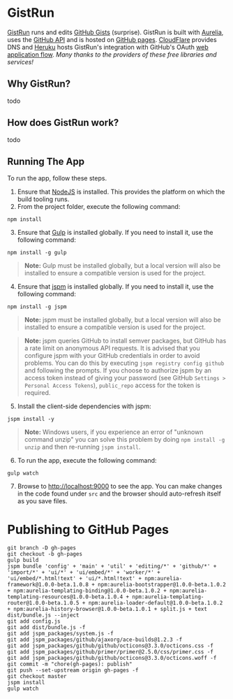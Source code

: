 # GistRun

[GistRun](https://gist.run) runs and edits [GitHub Gists](https://gist.github.com/) (surprise). GistRun is built with [Aurelia](http://aurelia.io), uses the [GitHub API](https://developer.github.com/v3/) and is hosted on [GitHub pages](https://pages.github.com/). [CloudFlare](https://www.cloudflare.com/) provides DNS and [Heruku](https://www.heroku.com/) hosts GistRun's integration with GitHub's OAuth [web application flow](https://developer.github.com/v3/oauth/#web-application-flow).
*Many thanks to the providers of these free libraries and services!*

## Why GistRun?

todo

## How does GistRun work?

todo

## Running The App

To run the app, follow these steps.

1. Ensure that [NodeJS](http://nodejs.org/) is installed. This provides the platform on which the build tooling runs.
2. From the project folder, execute the following command:

  ```shell
  npm install
  ```
3. Ensure that [Gulp](http://gulpjs.com/) is installed globally. If you need to install it, use the following command:

  ```shell
  npm install -g gulp
  ```
  > **Note:** Gulp must be installed globally, but a local version will also be installed to ensure a compatible version is used for the project.
4. Ensure that [jspm](http://jspm.io/) is installed globally. If you need to install it, use the following command:

  ```shell
  npm install -g jspm
  ```
  > **Note:** jspm must be installed globally, but a local version will also be installed to ensure a compatible version is used for the project.

  > **Note:** jspm queries GitHub to install semver packages, but GitHub has a rate limit on anonymous API requests. It is advised that you configure jspm with your GitHub credentials in order to avoid problems. You can do this by executing `jspm registry config github` and following the prompts. If you choose to authorize jspm by an access token instead of giving your password (see GitHub `Settings > Personal Access Tokens`), `public_repo` access for the token is required.
5. Install the client-side dependencies with jspm:

  ```shell
  jspm install -y
  ```
  >**Note:** Windows users, if you experience an error of "unknown command unzip" you can solve this problem by doing `npm install -g unzip` and then re-running `jspm install`.
6. To run the app, execute the following command:

  ```shell
  gulp watch
  ```
7. Browse to [http://localhost:9000](http://localhost:9000) to see the app. You can make changes in the code found under `src` and the browser should auto-refresh itself as you save files.


# Publishing to GitHub Pages

```shell
git branch -D gh-pages
git checkout -b gh-pages
gulp build
jspm bundle 'config' + 'main' + 'util' + 'editing/*' + 'github/*' + 'import/*' + 'ui/*' + 'ui/embed/*' + 'worker/*' + 'ui/embed/*.html!text' + 'ui/*.html!text' + npm:aurelia-framework@1.0.0-beta.1.0.8 + npm:aurelia-bootstrapper@1.0.0-beta.1.0.2 + npm:aurelia-templating-binding@1.0.0-beta.1.0.2 + npm:aurelia-templating-resources@1.0.0-beta.1.0.4 + npm:aurelia-templating-router@1.0.0-beta.1.0.5 + npm:aurelia-loader-default@1.0.0-beta.1.0.2 + npm:aurelia-history-browser@1.0.0-beta.1.0.1 + split.js + text dist/bundle.js --inject
git add config.js
git add dist/bundle.js -f
git add jspm_packages/system.js -f
git add jspm_packages/github/ajaxorg/ace-builds@1.2.3 -f
git add jspm_packages/github/github/octicons@3.3.0/octicons.css -f
git add jspm_packages/github/primer/primer@2.5.0/css/primer.css -f
git add jspm_packages/github/github/octicons@3.3.0/octicons.woff -f
git commit -m "chore(gh-pages): publish"
git push --set-upstream origin gh-pages -f
git checkout master
jspm install
gulp watch
```
